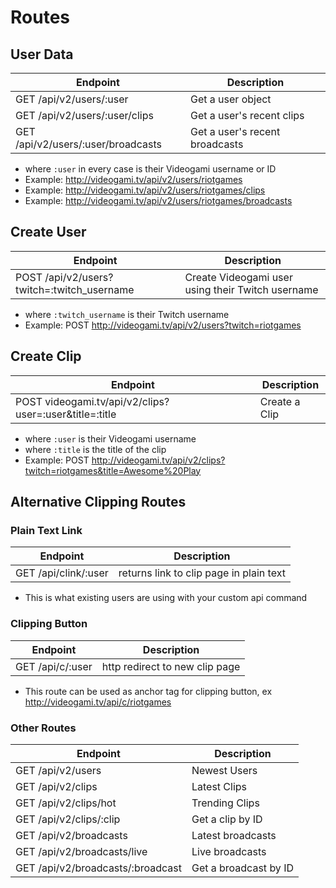 
# Routes

## User Data

Endpoint | Description 
---- | --------------- 
GET /api/v2/users/:user | Get a user object |
GET /api/v2/users/:user/clips | Get a user's recent clips  
GET /api/v2/users/:user/broadcasts | Get a user's recent broadcasts 

- where `:user` in every case is their Videogami username or ID
- Example: http://videogami.tv/api/v2/users/riotgames
- Example: http://videogami.tv/api/v2/users/riotgames/clips
- Example: http://videogami.tv/api/v2/users/riotgames/broadcasts



## Create User

Endpoint | Description
---- | ---------------
POST /api/v2/users?twitch=:twitch_username | Create Videogami user using their Twitch username 

- where `:twitch_username` is their Twitch username
- Example: POST http://videogami.tv/api/v2/users?twitch=riotgames


## Create Clip

Endpoint | Description
---- | ---------------
POST videogami.tv/api/v2/clips?user=:user&title=:title| Create a Clip 

- where `:user` is their Videogami username
- where `:title` is the title of the clip
- Example: POST http://videogami.tv/api/v2/clips?twitch=riotgames&title=Awesome%20Play


## Alternative Clipping Routes

### Plain Text Link

| Endpoint | Description |
| ---- | --------------- |
| GET /api/clink/:user | returns link to clip page in plain text |

- This is what existing users are using with your custom api command

### Clipping Button

| Endpoint | Description |
| ---- | --------------- |
| GET /api/c/:user | http redirect to new clip page|

- This route can be used as anchor tag for clipping button, ex http://videogami.tv/api/c/riotgames



### Other Routes
| Endpoint | Description |
| ---- | --------------- |
GET 	/api/v2/users| Newest Users
GET 	/api/v2/clips| Latest Clips
GET 	/api/v2/clips/hot| Trending Clips
GET 	/api/v2/clips/:clip| Get a clip by ID
GET 	/api/v2/broadcasts| Latest broadcasts
GET 	/api/v2/broadcasts/live|  Live broadcasts
GET 	/api/v2/broadcasts/:broadcast| Get a broadcast by ID
